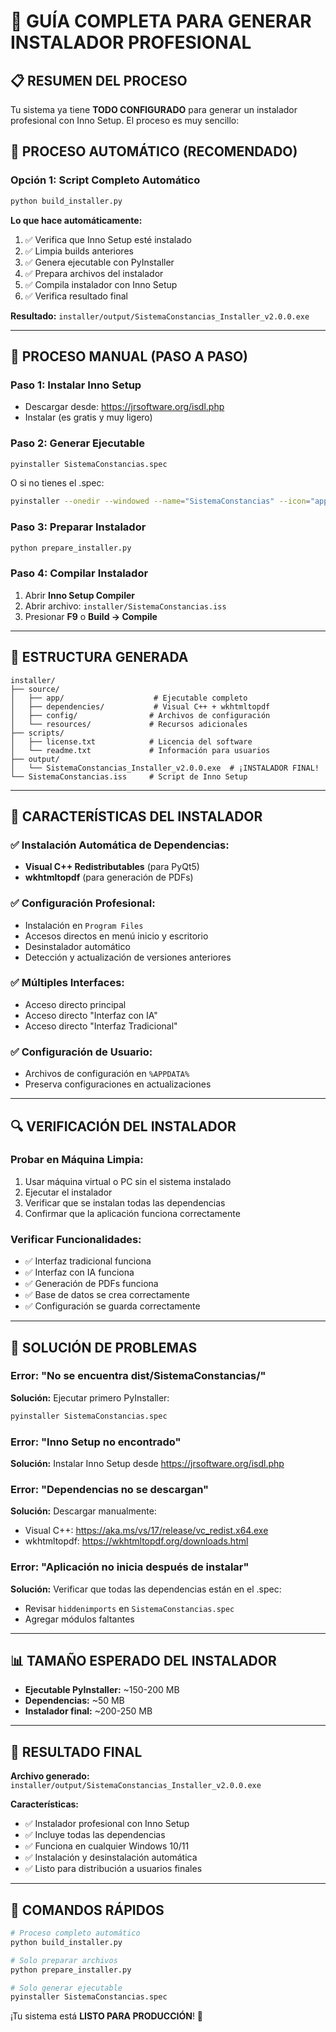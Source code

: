 # 🚀 GUÍA COMPLETA PARA GENERAR INSTALADOR PROFESIONAL

## 📋 RESUMEN DEL PROCESO

Tu sistema ya tiene **TODO CONFIGURADO** para generar un instalador profesional con Inno Setup. El proceso es muy sencillo:

## 🎯 PROCESO AUTOMÁTICO (RECOMENDADO)

### **Opción 1: Script Completo Automático**
```bash
python build_installer.py
```

**Lo que hace automáticamente:**
1. ✅ Verifica que Inno Setup esté instalado
2. ✅ Limpia builds anteriores
3. ✅ Genera ejecutable con PyInstaller
4. ✅ Prepara archivos del instalador
5. ✅ Compila instalador con Inno Setup
6. ✅ Verifica resultado final

**Resultado:** `installer/output/SistemaConstancias_Installer_v2.0.0.exe`

---

## 🔧 PROCESO MANUAL (PASO A PASO)

### **Paso 1: Instalar Inno Setup**
- Descargar desde: https://jrsoftware.org/isdl.php
- Instalar (es gratis y muy ligero)

### **Paso 2: Generar Ejecutable**
```bash
pyinstaller SistemaConstancias.spec
```
O si no tienes el .spec:
```bash
pyinstaller --onedir --windowed --name="SistemaConstancias" --icon="app/ui/resources/images/logos/logo_educacion.ico" simple_launcher.py
```

### **Paso 3: Preparar Instalador**
```bash
python prepare_installer.py
```

### **Paso 4: Compilar Instalador**
1. Abrir **Inno Setup Compiler**
2. Abrir archivo: `installer/SistemaConstancias.iss`
3. Presionar **F9** o **Build → Compile**

---

## 📁 ESTRUCTURA GENERADA

```
installer/
├── source/
│   ├── app/                    # Ejecutable completo
│   ├── dependencies/           # Visual C++ + wkhtmltopdf
│   ├── config/                # Archivos de configuración
│   └── resources/             # Recursos adicionales
├── scripts/
│   ├── license.txt            # Licencia del software
│   └── readme.txt             # Información para usuarios
├── output/
│   └── SistemaConstancias_Installer_v2.0.0.exe  # ¡INSTALADOR FINAL!
└── SistemaConstancias.iss     # Script de Inno Setup
```

---

## 🎯 CARACTERÍSTICAS DEL INSTALADOR

### ✅ **Instalación Automática de Dependencias:**
- **Visual C++ Redistributables** (para PyQt5)
- **wkhtmltopdf** (para generación de PDFs)

### ✅ **Configuración Profesional:**
- Instalación en `Program Files`
- Accesos directos en menú inicio y escritorio
- Desinstalador automático
- Detección y actualización de versiones anteriores

### ✅ **Múltiples Interfaces:**
- Acceso directo principal
- Acceso directo "Interfaz con IA"
- Acceso directo "Interfaz Tradicional"

### ✅ **Configuración de Usuario:**
- Archivos de configuración en `%APPDATA%`
- Preserva configuraciones en actualizaciones

---

## 🔍 VERIFICACIÓN DEL INSTALADOR

### **Probar en Máquina Limpia:**
1. Usar máquina virtual o PC sin el sistema instalado
2. Ejecutar el instalador
3. Verificar que se instalan todas las dependencias
4. Confirmar que la aplicación funciona correctamente

### **Verificar Funcionalidades:**
- ✅ Interfaz tradicional funciona
- ✅ Interfaz con IA funciona
- ✅ Generación de PDFs funciona
- ✅ Base de datos se crea correctamente
- ✅ Configuración se guarda correctamente

---

## 🚨 SOLUCIÓN DE PROBLEMAS

### **Error: "No se encuentra dist/SistemaConstancias/"**
**Solución:** Ejecutar primero PyInstaller:
```bash
pyinstaller SistemaConstancias.spec
```

### **Error: "Inno Setup no encontrado"**
**Solución:** Instalar Inno Setup desde https://jrsoftware.org/isdl.php

### **Error: "Dependencias no se descargan"**
**Solución:** Descargar manualmente:
- Visual C++: https://aka.ms/vs/17/release/vc_redist.x64.exe
- wkhtmltopdf: https://wkhtmltopdf.org/downloads.html

### **Error: "Aplicación no inicia después de instalar"**
**Solución:** Verificar que todas las dependencias están en el .spec:
- Revisar `hiddenimports` en `SistemaConstancias.spec`
- Agregar módulos faltantes

---

## 📊 TAMAÑO ESPERADO DEL INSTALADOR

- **Ejecutable PyInstaller:** ~150-200 MB
- **Dependencias:** ~50 MB
- **Instalador final:** ~200-250 MB

---

## 🎉 RESULTADO FINAL

**Archivo generado:** `installer/output/SistemaConstancias_Installer_v2.0.0.exe`

**Características:**
- ✅ Instalador profesional con Inno Setup
- ✅ Incluye todas las dependencias
- ✅ Funciona en cualquier Windows 10/11
- ✅ Instalación y desinstalación automática
- ✅ Listo para distribución a usuarios finales

---

## 🚀 COMANDOS RÁPIDOS

```bash
# Proceso completo automático
python build_installer.py

# Solo preparar archivos
python prepare_installer.py

# Solo generar ejecutable
pyinstaller SistemaConstancias.spec
```

¡Tu sistema está **LISTO PARA PRODUCCIÓN**! 🎉
